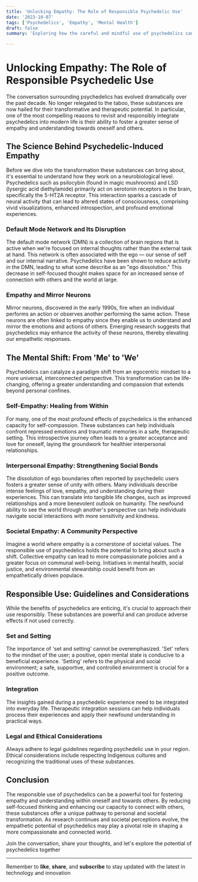 ```yaml
---
title: 'Unlocking Empathy: The Role of Responsible Psychedelic Use'
date: '2023-10-07'
tags: ['Psychedelics', 'Empathy', 'Mental Health']
draft: false
summary: 'Exploring how the careful and mindful use of psychedelics can foster empathy and understanding within oneself and towards others.'

---
```


# Unlocking Empathy: The Role of Responsible Psychedelic Use

The conversation surrounding psychedelics has evolved dramatically over the past decade. No longer relegated to the taboo, these substances are now hailed for their transformative and therapeutic potential. In particular, one of the most compelling reasons to revisit and responsibly integrate psychedelics into modern life is their ability to foster a greater sense of empathy and understanding towards oneself and others. 

## The Science Behind Psychedelic-Induced Empathy

Before we dive into the transformation these substances can bring about, it's essential to understand how they work on a neurobiological level. Psychedelics such as psilocybin (found in magic mushrooms) and LSD (lysergic acid diethylamide) primarily act on serotonin receptors in the brain, specifically the 5-HT2A receptor. This interaction sparks a cascade of neural activity that can lead to altered states of consciousness, comprising vivid visualizations, enhanced introspection, and profound emotional experiences.

### Default Mode Network and Its Disruption

The default mode network (DMN) is a collection of brain regions that is active when we're focused on internal thoughts rather than the external task at hand. This network is often associated with the ego — our sense of self and our internal narrative. Psychedelics have been shown to reduce activity in the DMN, leading to what some describe as an "ego dissolution." This decrease in self-focused thought makes space for an increased sense of connection with others and the world at large.

### Empathy and Mirror Neurons

Mirror neurons, discovered in the early 1990s, fire when an individual performs an action or observes another performing the same action. These neurons are often linked to empathy since they enable us to understand and mirror the emotions and actions of others. Emerging research suggests that psychedelics may enhance the activity of these neurons, thereby elevating our empathetic responses.

## The Mental Shift: From 'Me' to 'We'

Psychedelics can catalyze a paradigm shift from an egocentric mindset to a more universal, interconnected perspective. This transformation can be life-changing, offering a greater understanding and compassion that extends beyond personal confines.

### Self-Empathy: Healing from Within

For many, one of the most profound effects of psychedelics is the enhanced capacity for self-compassion. These substances can help individuals confront repressed emotions and traumatic memories in a safe, therapeutic setting. This introspective journey often leads to a greater acceptance and love for oneself, laying the groundwork for healthier interpersonal relationships.

### Interpersonal Empathy: Strengthening Social Bonds

The dissolution of ego boundaries often reported by psychedelic users fosters a greater sense of unity with others. Many individuals describe intense feelings of love, empathy, and understanding during their experiences. This can translate into tangible life changes, such as improved relationships and a more benevolent outlook on humanity. The newfound ability to see the world through another's perspective can help individuals navigate social interactions with more sensitivity and kindness.

### Societal Empathy: A Community Perspective

Imagine a world where empathy is a cornerstone of societal values. The responsible use of psychedelics holds the potential to bring about such a shift. Collective empathy can lead to more compassionate policies and a greater focus on communal well-being. Initiatives in mental health, social justice, and environmental stewardship could benefit from an empathetically driven populace.

## Responsible Use: Guidelines and Considerations

While the benefits of psychedelics are enticing, it's crucial to approach their use responsibly. These substances are powerful and can produce adverse effects if not used correctly.

### Set and Setting

The importance of 'set and setting' cannot be overemphasized. 'Set' refers to the mindset of the user; a positive, open mental state is conducive to a beneficial experience. 'Setting' refers to the physical and social environment; a safe, supportive, and controlled environment is crucial for a positive outcome.

### Integration

The insights gained during a psychedelic experience need to be integrated into everyday life. Therapeutic integration sessions can help individuals process their experiences and apply their newfound understanding in practical ways.

### Legal and Ethical Considerations

Always adhere to legal guidelines regarding psychedelic use in your region. Ethical considerations include respecting Indigenous cultures and recognizing the traditional uses of these substances.

## Conclusion

The responsible use of psychedelics can be a powerful tool for fostering empathy and understanding within oneself and towards others. By reducing self-focused thinking and enhancing our capacity to connect with others, these substances offer a unique pathway to personal and societal transformation. As research continues and societal perceptions evolve, the empathetic potential of psychedelics may play a pivotal role in shaping a more compassionate and connected world.

Join the conversation, share your thoughts, and let's explore the potential of psychedelics together

---

Remember to **like**, **share**, and **subscribe** to stay updated with the latest in technology and innovation